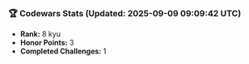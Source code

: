 ### 🏆 Codewars Stats (Updated: 2025-09-09 09:09:42 UTC)

- **Rank:** 8 kyu
- **Honor Points:** 3
- **Completed Challenges:** 1
